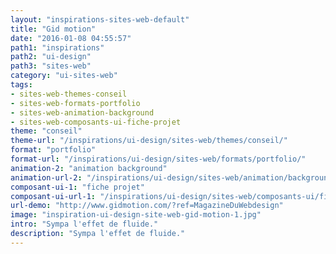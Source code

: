 ```yaml
---
layout: "inspirations-sites-web-default"
title: "Gid motion"
date: "2016-01-08 04:55:57"
path1: "inspirations"
path2: "ui-design"
path3: "sites-web"
category: "ui-sites-web"
tags:
- sites-web-themes-conseil
- sites-web-formats-portfolio
- sites-web-animation-background
- sites-web-composants-ui-fiche-projet
theme: "conseil"
theme-url: "/inspirations/ui-design/sites-web/themes/conseil/"
format: "portfolio"
format-url: "/inspirations/ui-design/sites-web/formats/portfolio/"
animation-2: "animation background"
animation-url-2: "/inspirations/ui-design/sites-web/animation/background/"
composant-ui-1: "fiche projet"
composant-ui-url-1: "/inspirations/ui-design/sites-web/composants-ui/fiche-projet/"
url-demo: "http://www.gidmotion.com/?ref=MagazineDuWebdesign"
image: "inspiration-ui-design-site-web-gid-motion-1.jpg"
intro: "Sympa l'effet de fluide."
description: "Sympa l'effet de fluide."
---
```

